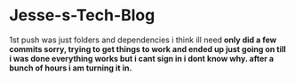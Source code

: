 # Jesse-s-Tech-Blog
1st push was just folders and dependencies i think ill need<b/>
only did a few commits sorry, trying to get things to work and ended up just going on till i was done 
everything works but i cant sign in i dont know why. 
after a bunch of hours i am turning it in.
